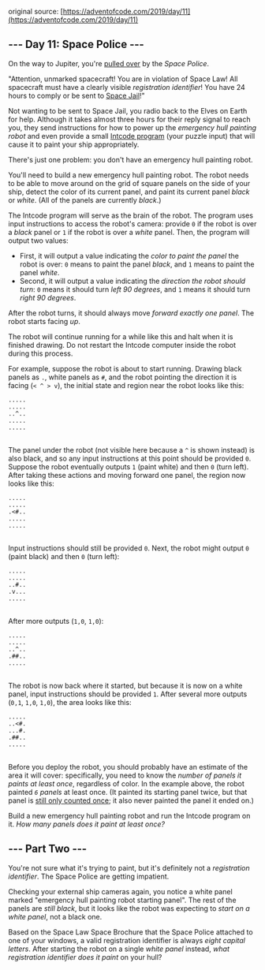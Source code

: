 original source: [https://adventofcode.com/2019/day/11](https://adventofcode.com/2019/day/11)
## --- Day 11: Space Police ---
On the way to Jupiter, you're [pulled over](https://www.youtube.com/watch?v=KwY28rpyKDE) by the <em>Space Police</em>.

"Attention, unmarked spacecraft! You are in violation of Space Law! All spacecraft must have a clearly visible <em>registration identifier</em>! You have 24 hours to comply or be sent to [Space Jail](https://www.youtube.com/watch?v=BVn1oQL9sWg&t=5)!"

Not wanting to be sent to Space Jail, you radio back to the Elves on Earth for help. Although it takes almost three hours for their reply signal to reach you, they send instructions for how to power up the <em>emergency hull painting robot</em> and even provide a small [Intcode program](9) (your puzzle input) that will cause it to paint your ship appropriately.

There's just one problem: you don't have an emergency hull painting robot.

You'll need to build a new emergency hull painting robot. The robot needs to be able to move around on the grid of square panels on the side of your ship, detect the color of its current panel, and paint its current panel <em>black</em> or <em>white</em>. (All of the panels are currently <em>black</em>.)

The Intcode program will serve as the brain of the robot. The program uses input instructions to access the robot's camera: provide <code>0</code> if the robot is over a <em>black</em> panel or <code>1</code> if the robot is over a <em>white</em> panel. Then, the program will output two values:


 - First, it will output a value indicating the <em>color to paint the panel</em> the robot is over: <code>0</code> means to paint the panel <em>black</em>, and <code>1</code> means to paint the panel <em>white</em>.
 - Second, it will output a value indicating the <em>direction the robot should turn</em>: <code>0</code> means it should turn <em>left 90 degrees</em>, and <code>1</code> means it should turn <em>right 90 degrees</em>.

After the robot turns, it should always move <em>forward exactly one panel</em>. The robot starts facing <em>up</em>.

The robot will continue running for a while like this and halt when it is finished drawing.  Do not restart the Intcode computer inside the robot during this process.

For example, suppose the robot is about to start running.  Drawing black panels as <code>.</code>, white panels as <code>#</code>, and the robot pointing the direction it is facing (<code>< ^ > v</code>), the initial state and region near the robot looks like this:

<pre>
<code>.....
.....
..^..
.....
.....
</code>
</pre>

The panel under the robot (not visible here because a <code>^</code> is shown instead) is also black, and so any input instructions at this point should be provided <code>0</code>. Suppose the robot eventually outputs <code>1</code> (paint white) and then <code>0</code> (turn left). After taking these actions and moving forward one panel, the region now looks like this:

<pre>
<code>.....
.....
.<#..
.....
.....
</code>
</pre>

Input instructions should still be provided <code>0</code>. Next, the robot might output <code>0</code> (paint black) and then <code>0</code> (turn left):

<pre>
<code>.....
.....
..#..
.v...
.....
</code>
</pre>

After more outputs (<code>1,0</code>, <code>1,0</code>):

<pre>
<code>.....
.....
..^..
.##..
.....
</code>
</pre>

The robot is now back where it started, but because it is now on a white panel, input instructions should be provided <code>1</code>.  After several more outputs (<code>0,1</code>, <code>1,0</code>, <code>1,0</code>), the area looks like this:

<pre>
<code>.....
..<#.
...#.
.##..
.....
</code>
</pre>

Before you deploy the robot, you should probably have an estimate of the area it will cover: specifically, you need to know the <em>number of panels it paints at least once</em>, regardless of color. In the example above, the robot painted <em><code>6</code> panels</em> at least once. (It painted its starting panel twice, but that panel is [still only counted once](https://www.youtube.com/watch?v=KjsSvjA5TuE); it also never painted the panel it ended on.)

Build a new emergency hull painting robot and run the Intcode program on it. <em>How many panels does it paint at least once?</em>


## --- Part Two ---
You're not sure what it's trying to paint, but it's definitely not a <em>registration identifier</em>.  The Space Police are getting impatient.

Checking your external ship cameras again, you notice a white panel marked "emergency hull painting robot starting panel". The rest of the panels are <em>still black</em>, but it looks like the robot was expecting to <em>start on a white panel</em>, not a black one.

Based on the Space Law Space Brochure that the Space Police attached to one of your windows, a valid registration identifier is always <em>eight capital letters</em>. After starting the robot on a single <em>white panel</em> instead, <em>what registration identifier does it paint</em> on your hull?


